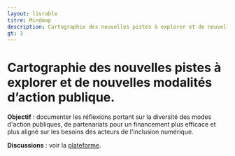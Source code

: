 ```yaml
---
layout: livrable
titre: Mindmap
description: Cartographie des nouvelles pistes à explorer et de nouvelles modalités d’action publique.
gt: 3
---
```


<h1>Cartographie des nouvelles pistes à explorer et de nouvelles modalités d’action publique.</h1>

<div class="jumbotron">
  <p><b>Objectif</b> : documenter les réflexions portant sur la diversité des modes d'action publiques, de partenariats pour un financement plus efficace et plus aligné sur les besoins des acteurs de l'inclusion numérique.</p>
   <p><b>Discussions</b> : voir la <a href="https://strategie.societenumerique.gouv.fr/topic/31/cartographie-des-nouvelles-pistes-%C3%A0-explorer-et-de-nouvelles-modalit%C3%A9s-d-action-publique">plateforme</a>.</p>
</div>



<style>

.node {
  cursor: pointer;
}

.node circle {
  fill: #fff;
  stroke: steelblue;
  stroke-width: 1.5px;
}

.node text {
  font: 10px sans-serif;
}

.link {
  fill: none;
  stroke: #ccc;
  stroke-width: 1.5px;
}

</style>
<body>
<script src="//d3js.org/d3.v3.min.js"></script>
<script>

var margin = {top: 20, right: 120, bottom: 20, left: 120},
    width = 960 - margin.right - margin.left,
    height = 800 - margin.top - margin.bottom;

var i = 0,
    duration = 750,
    root;

var tree = d3.layout.tree()
    .size([height, width]);

var diagonal = d3.svg.diagonal()
    .projection(function(d) { return [d.y, d.x]; });

var svg = d3.select("body").append("svg")
    .attr("width", width + margin.right + margin.left)
    .attr("height", height + margin.top + margin.bottom)
  .append("g")
    .attr("transform", "translate(" + margin.left + "," + margin.top + ")");

d3.json("https://societenumerique.github.io/strategie/flare.json", function(error, flare) {
  if (error) throw error;

  root = flare;
  root.x0 = height / 2;
  root.y0 = 0;

  function collapse(d) {
    if (d.children) {
      d._children = d.children;
      d._children.forEach(collapse);
      d.children = null;
    }
  }

  root.children.forEach(collapse);
  update(root);
});

d3.select(self.frameElement).style("height", "800px");

function update(source) {

  // Compute the new tree layout.
  var nodes = tree.nodes(root).reverse(),
      links = tree.links(nodes);

  // Normalize for fixed-depth.
  nodes.forEach(function(d) { d.y = d.depth * 180; });

  // Update the nodes…
  var node = svg.selectAll("g.node")
      .data(nodes, function(d) { return d.id || (d.id = ++i); });

  // Enter any new nodes at the parent's previous position.
  var nodeEnter = node.enter().append("g")
      .attr("class", "node")
      .attr("transform", function(d) { return "translate(" + source.y0 + "," + source.x0 + ")"; })
      .on("click", click);

  nodeEnter.append("circle")
      .attr("r", 1e-6)
      .style("fill", function(d) { return d._children ? "lightsteelblue" : "#fff"; });

  nodeEnter.append("text")
      .attr("x", function(d) { return d.children || d._children ? -10 : 10; })
      .attr("dy", ".35em")
      .attr("text-anchor", function(d) { return d.children || d._children ? "end" : "start"; })
      .text(function(d) { return d.name; })
      .style("fill-opacity", 1e-6);

  // Transition nodes to their new position.
  var nodeUpdate = node.transition()
      .duration(duration)
      .attr("transform", function(d) { return "translate(" + d.y + "," + d.x + ")"; });

  nodeUpdate.select("circle")
      .attr("r", 4.5)
      .style("fill", function(d) { return d._children ? "lightsteelblue" : "#fff"; });

  nodeUpdate.select("text")
      .style("fill-opacity", 1);

  // Transition exiting nodes to the parent's new position.
  var nodeExit = node.exit().transition()
      .duration(duration)
      .attr("transform", function(d) { return "translate(" + source.y + "," + source.x + ")"; })
      .remove();

  nodeExit.select("circle")
      .attr("r", 1e-6);

  nodeExit.select("text")
      .style("fill-opacity", 1e-6);

  // Update the links…
  var link = svg.selectAll("path.link")
      .data(links, function(d) { return d.target.id; });

  // Enter any new links at the parent's previous position.
  link.enter().insert("path", "g")
      .attr("class", "link")
      .attr("d", function(d) {
        var o = {x: source.x0, y: source.y0};
        return diagonal({source: o, target: o});
      });

  // Transition links to their new position.
  link.transition()
      .duration(duration)
      .attr("d", diagonal);

  // Transition exiting nodes to the parent's new position.
  link.exit().transition()
      .duration(duration)
      .attr("d", function(d) {
        var o = {x: source.x, y: source.y};
        return diagonal({source: o, target: o});
      })
      .remove();

  // Stash the old positions for transition.
  nodes.forEach(function(d) {
    d.x0 = d.x;
    d.y0 = d.y;
  });
}

// Toggle children on click.
function click(d) {
  if (d.children) {
    d._children = d.children;
    d.children = null;
  } else {
    d.children = d._children;
    d._children = null;
  }
  update(d);
}

function wrap (text, width) {

  text.each(function() {

    var breakChars = ['/', '&', '-'],
      text = d3.select(this),
      textContent = text.text(),
      spanContent;

    breakChars.forEach(char => {
      // Add a space after each break char for the function to use to determine line breaks
      textContent = textContent.replace(char, char + ' ');
    });

    var words = textContent.split(/\s+/).reverse(),
      word,
      line = [],
      lineNumber = 0,
      lineHeight = 1.1, // ems
      x = text.attr('x'),
      y = text.attr('y'),
      dy = parseFloat(text.attr('dy') || 0),
      tspan = text.text(null).append('tspan').attr('x', x).attr('y', y).attr('dy', dy + 'em');

    while (word = words.pop()) {
      line.push(word);
      tspan.text(line.join(' '));
      if (tspan.node().getComputedTextLength() > width) {
        line.pop();
        spanContent = line.join(' ');
        breakChars.forEach(char => {
          // Remove spaces trailing breakChars that were added above
          spanContent = spanContent.replace(char + ' ', char);
        });
        tspan.text(spanContent);
        line = [word];
        tspan = text.append('tspan').attr('x', x).attr('y', y).attr('dy', ++lineNumber * lineHeight + dy + 'em').text(word);
      }
    }
  });

}

</script>
